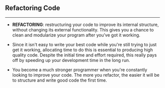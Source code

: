 Refactoring Code
---
---

* **REFACTORING**: restructuring your code to improve its internal structure, without changing its external functionality. This gives you a chance to clean and modularize your program after you've got it working.

* Since it isn't easy to write your best code while you're still trying to just get it working, allocating time to do this is essential to producing high quality code. Despite the initial time and effort required, this really pays off by speeding up your development time in the long run.

* You become a much stronger programmer when you're constantly looking to improve your code. The more you refactor, the easier it will be to structure and write good code the first time.
